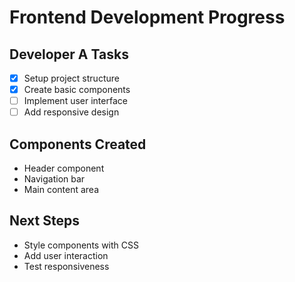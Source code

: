 # Frontend Development Progress

## Developer A Tasks
- [x] Setup project structure
- [x] Create basic components
- [ ] Implement user interface
- [ ] Add responsive design

## Components Created
- Header component
- Navigation bar
- Main content area

## Next Steps
- Style components with CSS
- Add user interaction
- Test responsiveness